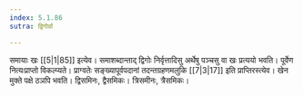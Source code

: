 ```yaml
---
index: 5.1.86
sutra: द्विगोर्वा

---
```

समायाः खः [[5|1|85]] इत्येव। समाशब्दान्ताद् द्विगोः निर्वृत्तादिसु अर्थेषु पञ्चसु वा खः प्रत्ययो भवति। पूर्वेण नित्यःप्राप्तो विकल्प्यते। प्राग्वतेः सङ्ख्यापूर्वपदानां तदन्तग्रहणमलुकि [[7|3|17]] इति प्राप्तिरस्त्येव। खेन मुक्ते पक्षे ठञपि भवति। द्विसमिनः, द्वैसमिकः। त्रिसमीनः, त्रैसमिकः।